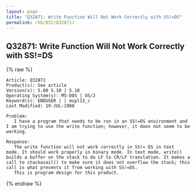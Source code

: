 ```yaml
---
layout: page
title: "Q32871: Write Function Will Not Work Correctly with SS!=DS"
permalink: /kb/032/Q32871/
---
```


## Q32871: Write Function Will Not Work Correctly with SS!=DS

{% raw %}

	Article: Q32871
	Product(s): See article
	Version(s): 5.00 5.10 | 5.10
	Operating System(s): MS-DOS | OS/2
	Keyword(s): ENDUSER | | mspl13_c
	Last Modified: 19-JUL-1988
	
	Problem:
	   I have a program that needs to be run in an SS!=DS environment and
	I am trying to use the write function; however, it does not seem to be
	working.
	
	Response:
	   The write function will not work correctly in SS!= DS in text
	mode. It should work properly in binary mode. In text mode, write()
	builds a buffer on the stack to do LF to CR/LF translation. It makes a
	call to stackavail() to make sure it does not overflow the stack; this
	call is what prevents it from working with SS!=DS.
	   This is program design for this product.

{% endraw %}
